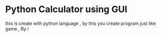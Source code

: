 # Python Calculator using GUI

this is create with python language , by this you create  program just like game
, By i
